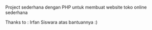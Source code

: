 Project sederhana dengan PHP untuk membuat website toko online sederhana



Thanks to : Irfan Siswara atas bantuannya :)
